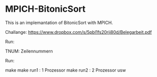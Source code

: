 MPICH-BitonicSort
=================

This is an implemantation of BitonicSort with MPICH.

Challange:
https://www.dropbox.com/s/5pbl1fs20rji80d/Belegarbeit.pdf

Run:

TNUM: Zeilennummern

Run:

make
make run1 : 1 Prozessor
make run2 : 2 Prozessor usw
